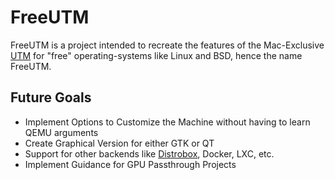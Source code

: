 # FreeUTM

FreeUTM is a project intended to recreate the features of the Mac-Exclusive [UTM](https://github.com/utmapp/UTM) for "free" operating-systems like Linux and BSD, hence the name FreeUTM.

## Future Goals
- Implement Options to Customize the Machine without having to learn QEMU arguments
- Create Graphical Version for either GTK or QT
- Support for other backends like [Distrobox](https://github.com/89luca89/distrobox), Docker, LXC, etc.
- Implement Guidance for GPU Passthrough Projects

